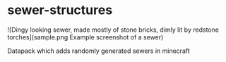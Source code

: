# sewer-structures

![Dingy looking sewer, made mostly of stone bricks, dimly lit by redstone torches](sample.png Example screenshot of a sewer)

Datapack which adds randomly generated sewers in minecraft
